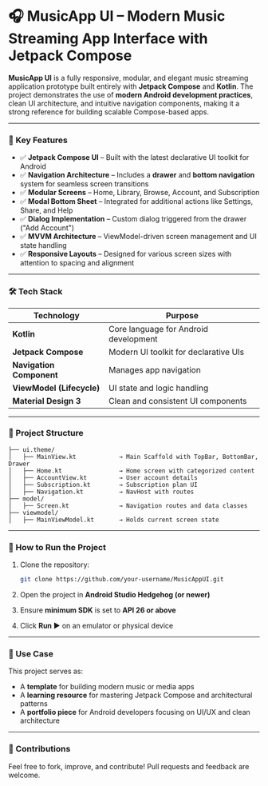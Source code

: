 # 🎧 MusicApp UI – Modern Music Streaming App Interface with Jetpack Compose

**MusicApp UI** is a fully responsive, modular, and elegant music streaming application prototype built entirely with **Jetpack Compose** and **Kotlin**. The project demonstrates the use of **modern Android development practices**, clean UI architecture, and intuitive navigation components, making it a strong reference for building scalable Compose-based apps.

---

### 📱 Key Features

* ✅ **Jetpack Compose UI** – Built with the latest declarative UI toolkit for Android
* ✅ **Navigation Architecture** – Includes a **drawer** and **bottom navigation** system for seamless screen transitions
* ✅ **Modular Screens** – Home, Library, Browse, Account, and Subscription
* ✅ **Modal Bottom Sheet** – Integrated for additional actions like Settings, Share, and Help
* ✅ **Dialog Implementation** – Custom dialog triggered from the drawer ("Add Account")
* ✅ **MVVM Architecture** – ViewModel-driven screen management and UI state handling
* ✅ **Responsive Layouts** – Designed for various screen sizes with attention to spacing and alignment

---

### 🛠️ Tech Stack

| Technology                | Purpose                               |
| ------------------------- | ------------------------------------- |
| **Kotlin**                | Core language for Android development |
| **Jetpack Compose**       | Modern UI toolkit for declarative UIs |
| **Navigation Component**  | Manages app navigation                |
| **ViewModel (Lifecycle)** | UI state and logic handling           |
| **Material Design 3**     | Clean and consistent UI components    |

---

### 📂 Project Structure

```
├── ui.theme/
│   ├── MainView.kt            → Main Scaffold with TopBar, BottomBar, Drawer
│   ├── Home.kt                → Home screen with categorized content
│   ├── AccountView.kt         → User account details
│   ├── Subscription.kt        → Subscription plan UI
│   ├── Navigation.kt          → NavHost with routes
├── model/
│   ├── Screen.kt              → Navigation routes and data classes
├── viewmodel/
│   ├── MainViewModel.kt       → Holds current screen state
```

---

### 🚀 How to Run the Project

1. Clone the repository:

   ```bash
   git clone https://github.com/your-username/MusicAppUI.git
   ```
2. Open the project in **Android Studio Hedgehog (or newer)**
3. Ensure **minimum SDK** is set to **API 26 or above**
4. Click **Run ▶️** on an emulator or physical device

---

### 📌 Use Case

This project serves as:

* A **template** for building modern music or media apps
* A **learning resource** for mastering Jetpack Compose and architectural patterns
* A **portfolio piece** for Android developers focusing on UI/UX and clean architecture

---

### 🙌 Contributions

Feel free to fork, improve, and contribute! Pull requests and feedback are welcome.

